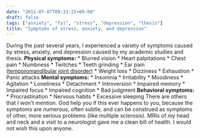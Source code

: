 ```yaml
---
date: "2011-07-07T09:33:25+00:00"
draft: false
tags: ["anxiety", "fyi", "stress", "depression", "thesis"]
title: "Symptoms of stress, anxiety, and depression"
---
```

During the past several years, I experienced a variety of symptoms caused by stress, anxiety, and depression caused by my academic studies and thesis. **Physical symptoms:** * Blurred vision * Heart palpitations * Chest pain * Numbness * Twitches * Teeth grinding * Ear pain ([temporomandibular joint disorder](http://en.wikipedia.org/wiki/Temporomandibular_joint_disorder)) * Weight loss * Dizziness * Exhaustion * Panic attacks **Mental symptoms:** * Insomnia * Irritability * Moodiness * Agitation * Loneliness * Detachment * Introversion * Impaired memory * Impaired focus * Impaired cognition * Bad judgment **Behavioral symptoms:** * Procrastination * Nervous habits * Excessive sleeping There are others that I won't mention. God help you if this ever happens to you, because the symptoms are numerous, often subtle, and can be construed as symptoms of other, more serious problems (like multiple sclerosis). MRIs of my head and neck and a visit to a neurologist gave me a clean bill of health. I would not wish this upon anyone.

